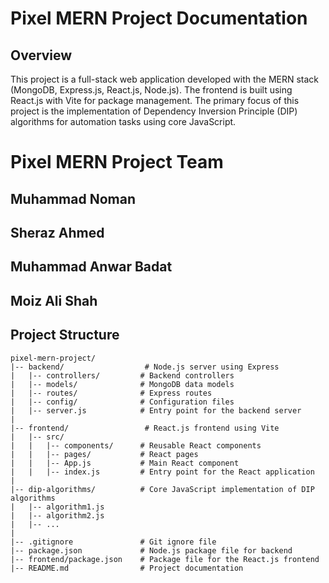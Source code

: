# Pixel MERN Project Documentation

## Overview

This project is a full-stack web application developed with the MERN stack (MongoDB, Express.js, React.js, Node.js). The frontend is built using React.js with Vite for package management. The primary focus of this project is the implementation of Dependency Inversion Principle (DIP) algorithms for automation tasks using core JavaScript.

# Pixel MERN Project Team

## Muhammad Noman
## Sheraz Ahmed
## Muhammad Anwar Badat
## Moiz Ali Shah


## Project Structure

```plaintext
pixel-mern-project/
|-- backend/                  # Node.js server using Express
|   |-- controllers/         # Backend controllers
|   |-- models/              # MongoDB data models
|   |-- routes/              # Express routes
|   |-- config/              # Configuration files
|   |-- server.js            # Entry point for the backend server
|
|-- frontend/                 # React.js frontend using Vite
|   |-- src/
|   |   |-- components/      # Reusable React components
|   |   |-- pages/           # React pages
|   |   |-- App.js           # Main React component
|   |   |-- index.js         # Entry point for the React application
|
|-- dip-algorithms/          # Core JavaScript implementation of DIP algorithms
|   |-- algorithm1.js
|   |-- algorithm2.js
|   |-- ...
|
|-- .gitignore               # Git ignore file
|-- package.json             # Node.js package file for backend
|-- frontend/package.json    # Package file for the React.js frontend
|-- README.md                # Project documentation

